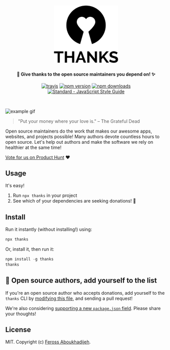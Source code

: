 <h1 align="center">
  <br>
  <a href="https://feross.org/thanks"><img src="img/vertical.png" alt="Thanks" width="200"></a>
  <br>
</h1>

<h4 align="center">🙌 Give thanks to the open source maintainers you depend on! ✨</h4>

<p align="center">
  <a href="https://travis-ci.org/feross/thanks"><img src="https://img.shields.io/travis/feross/thanks/master.svg" alt="travis"></a>
  <a href="https://www.npmjs.com/package/thanks"><img src="https://img.shields.io/npm/v/thanks.svg" alt="npm version"></a>
  <a href="https://www.npmjs.com/package/thanks"><img src="https://img.shields.io/npm/dm/thanks.svg" alt="npm downloads"></a>
  <a href="https://standardjs.com"><img src="https://img.shields.io/badge/code_style-standard-brightgreen.svg" alt="Standard - JavaScript Style Guide"></a>
</p>
<br>

![example gif](img/example.gif)

> "Put your money where your love is."
> – The Grateful Dead

Open source maintainers do the work that makes our awesome apps, websites, and projects possible! Many authors devote countless hours to open source. Let's help out authors and make the software we rely on healthier at the same time!

[Vote for us on Product Hunt](https://www.producthunt.com/posts/thanks) ❤️

## Usage

It's easy!

1. Run `npx thanks` in your project
2. See which of your dependencies are seeking donations! 💸

## Install

Run it instantly (without installing!) using:

```js
npx thanks
```

Or, install it, then run it:

```js
npm install -g thanks
thanks
```

## 🌟 Open source authors, add yourself to the list

If you're an open source author who accepts donations, add yourself to the `thanks` CLI by [modifying this file](https://github.com/feross/thanks/blob/master/index.js), and sending a pull request!

We're also considering [supporting a new `package.json` field](https://github.com/feross/thanks/issues/2). Please share your thoughts!

## License

MIT. Copyright (c) [Feross Aboukhadijeh](https://feross.org).
